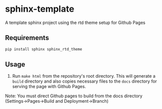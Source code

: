 # sphinx-template

A template sphinx project using the rtd theme setup for Github Pages

## Requirements
``` bash
pip install sphinx sphinx_rtd_theme
```

## Usage

1. Run `make html` from the repository's root directory. This will generate a `build` directory and also copies necessary files to the `docs` directory for serving the page with Github Pages.

Note: You must direct Github pages to build from the docs directory (Settings->Pages->Build and Deployment->Branch)
